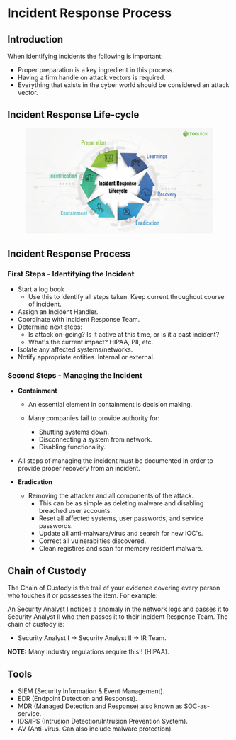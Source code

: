 # Incident Response Process

## Introduction

When identifying incidents the following is important:

* Proper preparation is a key ingredient in this process.
* Having a firm handle on attack vectors is required.
* Everything that exists in the cyber world should be considered an attack vector.&#x20;



## Incident Response Life-cycle

<figure><img src="../.gitbook/assets/image (1).png" alt=""><figcaption></figcaption></figure>





## Incident Response Process



### First Steps - Identifying the Incident

* Start a log book
  * Use this to identify all steps taken. Keep current throughout course of incident.
* Assign an Incident Handler.
* Coordinate with Incident Response Team.
* Determine next steps:
  * Is attack on-going? Is it active at this time, or is it a past incident?&#x20;
  * What's the current impact? HIPAA, PII, etc.
* Isolate any affected systems/networks.
* Notify appropriate entities. Internal or external.



### Second Steps - Managing the Incident

* **Containment**
  * An essential element in containment is decision making.
  *   Many companies fail to provide authority for:

      * Shutting systems down.
      * Disconnecting a system from network.
      * Disabling functionality.


* All steps of managing the incident must be documented in order to provide proper recovery from an incident.
* **Eradication**
  * Removing the attacker and all components of the attack.
    * This can be as simple as deleting malware and disabling breached user accounts.
    * Reset all affected systems, user passwords, and service passwords.
    * Update all anti-malware/virus and search for new IOC's.
    * Correct all vulnerabilties discovered.
    * Clean registires and scan for memory resident malware.



## Chain of Custody

The Chain of Custody is the trail of your evidence covering every person who touches it or possesses the item. For example:&#x20;

An Security Analyst I notices a anomaly in the network logs and passes it to Security Analyst II who then passes it to their Incident Response Team. The chain of custody is:

* Security Analyst I -> Security Analyst II -> IR Team.&#x20;

**NOTE:** Many industry regulations require this!! (HIPAA).



## Tools

* SIEM (Security Information & Event Management).
* EDR (Endpoint Detection and Response).
* MDR (Managed Detection and Response) also known as SOC-as-service.
* IDS/IPS (Intrusion Detection/Intrusion Prevention System).
* AV (Anti-virus. Can also include malware protection).

